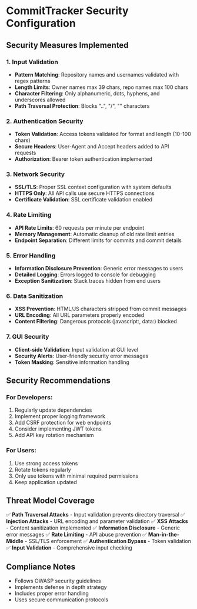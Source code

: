 # CommitTracker Security Configuration

## Security Measures Implemented

### 1. Input Validation
- **Pattern Matching**: Repository names and usernames validated with regex patterns
- **Length Limits**: Owner names max 39 chars, repo names max 100 chars
- **Character Filtering**: Only alphanumeric, dots, hyphens, and underscores allowed
- **Path Traversal Protection**: Blocks "..", "/", "\" characters

### 2. Authentication Security
- **Token Validation**: Access tokens validated for format and length (10-100 chars)
- **Secure Headers**: User-Agent and Accept headers added to API requests
- **Authorization**: Bearer token authentication implemented

### 3. Network Security
- **SSL/TLS**: Proper SSL context configuration with system defaults
- **HTTPS Only**: All API calls use secure HTTPS connections
- **Certificate Validation**: SSL certificate validation enabled

### 4. Rate Limiting
- **API Rate Limits**: 60 requests per minute per endpoint
- **Memory Management**: Automatic cleanup of old rate limit entries
- **Endpoint Separation**: Different limits for commits and commit details

### 5. Error Handling
- **Information Disclosure Prevention**: Generic error messages to users
- **Detailed Logging**: Errors logged to console for debugging
- **Exception Sanitization**: Stack traces hidden from end users

### 6. Data Sanitization
- **XSS Prevention**: HTML/JS characters stripped from commit messages
- **URL Encoding**: All URL parameters properly encoded
- **Content Filtering**: Dangerous protocols (javascript:, data:) blocked

### 7. GUI Security
- **Client-side Validation**: Input validation at GUI level
- **Security Alerts**: User-friendly security error messages
- **Token Masking**: Sensitive information handling

## Security Recommendations

### For Developers:
1. Regularly update dependencies
2. Implement proper logging framework
3. Add CSRF protection for web endpoints
4. Consider implementing JWT tokens
5. Add API key rotation mechanism

### For Users:
1. Use strong access tokens
2. Rotate tokens regularly
3. Only use tokens with minimal required permissions
4. Keep application updated

## Threat Model Coverage

✅ **Path Traversal Attacks** - Input validation prevents directory traversal
✅ **Injection Attacks** - URL encoding and parameter validation
✅ **XSS Attacks** - Content sanitization implemented
✅ **Information Disclosure** - Generic error messages
✅ **Rate Limiting** - API abuse prevention
✅ **Man-in-the-Middle** - SSL/TLS enforcement
✅ **Authentication Bypass** - Token validation
✅ **Input Validation** - Comprehensive input checking

## Compliance Notes
- Follows OWASP security guidelines
- Implements defense in depth strategy
- Includes proper error handling
- Uses secure communication protocols
